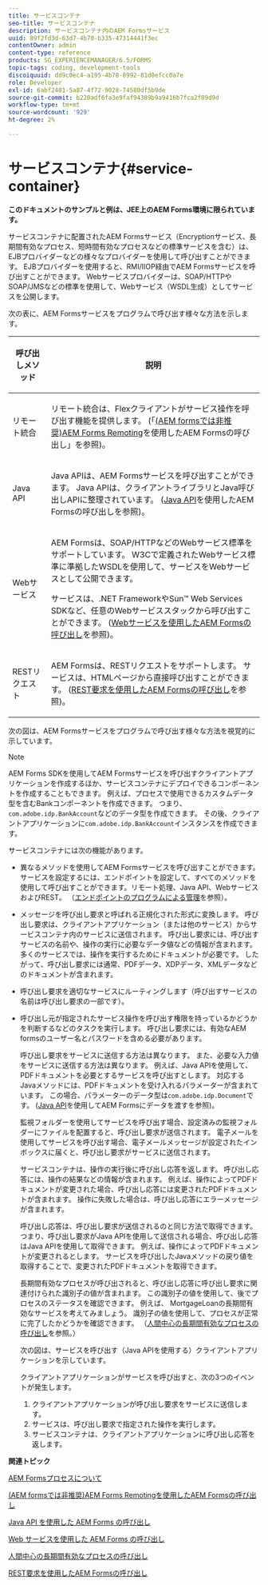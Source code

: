 ```yaml
---
title: サービスコンテナ
seo-title: サービスコンテナ
description: サービスコンテナ内のAEM Formsサービス
uuid: 89f2fd3d-63d7-4b70-b335-47314441f3ec
contentOwner: admin
content-type: reference
products: SG_EXPERIENCEMANAGER/6.5/FORMS
topic-tags: coding, development-tools
discoiquuid: dd9c0ec4-a195-4b78-8992-81d0efcc0a7e
role: Developer
exl-id: 6abf2401-5a87-4f72-9028-74580df5b9de
source-git-commit: b220adf6fa3e9faf94389b9a9416b7fca2f89d9d
workflow-type: tm+mt
source-wordcount: '929'
ht-degree: 2%

---
```


# サービスコンテナ{#service-container}

**このドキュメントのサンプルと例は、JEE上のAEM Forms環境に限られています。**

サービスコンテナに配置されたAEM Formsサービス（Encryptionサービス、長期間有効なプロセス、短時間有効なプロセスなどの標準サービスを含む）は、EJBプロバイダーなどの様々なプロバイダーを使用して呼び出すことができます。 EJBプロバイダーを使用すると、RMI/IIOP経由でAEM Formsサービスを呼び出すことができます。 Webサービスプロバイダーは、SOAP/HTTPやSOAP/JMSなどの標準を使用して、Webサービス（WSDL生成）としてサービスを公開します。

次の表に、AEM Formsサービスをプログラムで呼び出す様々な方法を示します。

<table>
 <thead>
  <tr>
   <th><p>呼び出しメソッド</p></th>
   <th><p>説明</p></th>
  </tr>
 </thead>
 <tbody>
  <tr>
   <td><p>リモート統合</p></td>
   <td><p>リモート統合は、Flexクライアントがサービス操作を呼び出す機能を提供します。 (「<a href="/help/forms/developing/invoking-aem-forms-using-remoting.md#invoking-aem-forms-using-remoting">(AEM formsでは非推奨)AEM Forms Remoting</a>を使用したAEM Formsの呼び出し」を参照)。</p></td>
  </tr>
  <tr>
   <td><p>Java API</p></td>
   <td><p>Java APIは、AEM Formsサービスを呼び出すことができます。 Java APIは、クライアントライブラリとJava呼び出しAPIに整理されています。 (<a href="/help/forms/developing/invoking-aem-forms-using-java.md#invoking-aem-forms-using-the-java-api">Java API</a>を使用したAEM Formsの呼び出しを参照)。</p></td>
  </tr>
  <tr>
   <td><p>Webサービス</p></td>
   <td><p>AEM Formsは、SOAP/HTTPなどのWebサービス標準をサポートしています。 W3Cで定義されたWebサービス標準に準拠したWSDLを使用して、サービスをWebサービスとして公開できます。</p><p>サービスは、.NET FrameworkやSun™ Web Services SDKなど、任意のWebサービススタックから呼び出すことができます。 (<a href="/help/forms/developing/invoking-aem-forms-using-web.md#invoking-aem-forms-using-web-services">Webサービスを使用したAEM Formsの呼び出し</a>を参照)。</p></td>
  </tr>
  <tr>
   <td><p>RESTリクエスト</p></td>
   <td><p>AEM Formsは、RESTリクエストをサポートします。 サービスは、HTMLページから直接呼び出すことができます。 (<a href="/help/forms/developing/invoking-aem-forms-using-rest.md#invoking-aem-forms-using-rest-requests">REST要求を使用したAEM Formsの呼び出し</a>を参照)。</p></td>
  </tr>
 </tbody>
</table>

次の図は、AEM Formsサービスをプログラムで呼び出す様々な方法を視覚的に示しています。

>[!NOTE]
>
>AEM Forms SDKを使用してAEM Formsサービスを呼び出すクライアントアプリケーションを作成するほか、サービスコンテナにデプロイできるコンポーネントを作成することもできます。 例えば、プロセスで使用できるカスタムデータ型を含むBankコンポーネントを作成できます。 つまり、`com.adobe.idp.BankAccount`などのデータ型を作成できます。 その後、クライアントアプリケーションに`com.adobe.idp.BankAccount`インスタンスを作成できます。

サービスコンテナには次の機能があります。

* 異なるメソッドを使用してAEM Formsサービスを呼び出すことができます。 サービスを設定するには、エンドポイントを設定して、すべてのメソッドを使用して呼び出すことができます。リモート処理、Java API、WebサービスおよびREST。 （[エンドポイントのプログラムによる管理](/help/forms/developing/programmatically-endpoints.md#programmatically-managing-endpoints)を参照）。
* メッセージを呼び出し要求と呼ばれる正規化された形式に変換します。 呼び出し要求は、クライアントアプリケーション（または他のサービス）からサービスコンテナ内のサービスに送信されます。 呼び出し要求には、呼び出すサービスの名前や、操作の実行に必要なデータ値などの情報が含まれます。 多くのサービスでは、操作を実行するためにドキュメントが必要です。 したがって、呼び出し要求には通常、PDFデータ、XDPデータ、XMLデータなどのドキュメントが含まれます。
* 呼び出し要求を適切なサービスにルーティングします（呼び出すサービスの名前は呼び出し要求の一部です）。
* 呼び出し元が指定されたサービス操作を呼び出す権限を持っているかどうかを判断するなどのタスクを実行します。 呼び出し要求には、有効なAEM formsのユーザー名とパスワードを含める必要があります。

   呼び出し要求をサービスに送信する方法は異なります。 また、必要な入力値をサービスに送信する方法は異なります。 例えば、Java APIを使用して、PDFドキュメントを必要とするサービスを呼び出すとします。 対応するJavaメソッドには、PDFドキュメントを受け入れるパラメーターが含まれています。 この場合、パラメーターのデータ型は`com.adobe.idp.Document`です。 ([Java API](/help/forms/developing/invoking-aem-forms-using-java.md#passing-data-to-aem-forms-services-using-the-java-api)を使用してAEM Formsにデータを渡すを参照)。

   監視フォルダーを使用してサービスを呼び出す場合、設定済みの監視フォルダーにファイルを配置すると、呼び出し要求が送信されます。 電子メールを使用してサービスを呼び出す場合、電子メールメッセージが設定されたインボックスに届くと、呼び出し要求がサービスに送信されます。

   サービスコンテナは、操作の実行後に呼び出し応答を返します。 呼び出し応答には、操作の結果などの情報が含まれます。 例えば、操作によってPDFドキュメントが変更された場合、呼び出し応答には変更されたPDFドキュメントが含まれます。 操作に失敗した場合は、呼び出し応答にエラーメッセージが含まれます。

   呼び出し応答は、呼び出し要求が送信されるのと同じ方法で取得できます。 つまり、呼び出し要求がJava APIを使用して送信される場合、呼び出し応答はJava APIを使用して取得できます。 例えば、操作によってPDFドキュメントが変更されるとします。 サービスを呼び出したJavaメソッドの戻り値を取得することで、変更されたPDFドキュメントを取得できます。

   長期間有効なプロセスが呼び出されると、呼び出し応答に呼び出し要求に関連付けられた識別子の値が含まれます。 この識別子の値を使用して、後でプロセスのステータスを確認できます。 例えば、 MortgageLoanの長期間有効なサービスを考えてみましょう。 識別子の値を使用して、プロセスが正常に完了したかどうかを確認できます。 （[人間中心の長期間有効なプロセスの呼び出し](/help/forms/developing/invoking-human-centric-long-lived.md#invoking-human-centric-long-lived-processes)を参照。）

   次の図は、サービスを呼び出す（Java APIを使用する）クライアントアプリケーションを示しています。

   クライアントアプリケーションがサービスを呼び出すと、次の3つのイベントが発生します。

   1. クライアントアプリケーションが呼び出し要求をサービスに送信します。
   1. サービスは、呼び出し要求で指定された操作を実行します。
   1. サービスコンテナは、クライアントアプリケーションに呼び出し応答を返します。

**関連トピック**

[AEM Formsプロセスについて](/help/forms/developing/aem-forms-processes.md#understanding-aem-forms-processes)

[(AEM formsでは非推奨)AEM Forms Remotingを使用したAEM Formsの呼び出し](/help/forms/developing/invoking-aem-forms-using-remoting.md#invoking-aem-forms-using-remoting)

[Java API を使用した AEM Forms の呼び出し](/help/forms/developing/invoking-aem-forms-using-java.md#invoking-aem-forms-using-the-java-api)

[Web サービスを使用した AEM Forms の呼び出し](/help/forms/developing/invoking-aem-forms-using-web.md#invoking-aem-forms-using-web-services)

[人間中心の長期間有効なプロセスの呼び出し](/help/forms/developing/invoking-human-centric-long-lived.md#invoking-human-centric-long-lived-processes)

[REST要求を使用したAEM Formsの呼び出し](/help/forms/developing/invoking-aem-forms-using-rest.md#invoking-aem-forms-using-rest-requests)

